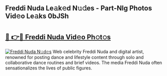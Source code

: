 ## Freddi Nuda Le𝚊k𝚎d N𝚞𝚍es - Part-Nlg Photos Vid𝚎o Le𝚊ks 0bJSh

# <h2><a href="http://fbcnctn.evod.top/?m=Freddi+Nuda">🔗 👉🔴 Freddi Nuda Vid𝚎o Ph𝚘t𝚘s</a></h2>

[![Freddi Nuda N𝚞d𝚎s](https://i.imgur.com/8V9OHl7.gif)](http://fbcnctn.evod.top/?m=Freddi+Nuda)
Web celebrity Freddi Nuda and digital artist, renowned for posting dance and lifestyle content through solo and collaborative dance routines and brief videos. The media Freddi Nuda often sensationalizes the lives of public figures. 
